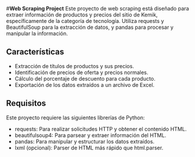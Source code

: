 #__Web Scraping Project__
Este proyecto de web scraping está diseñado para extraer información de productos y precios del sitio de Kemik, específicamente de la categoría de tecnología. Utiliza requests y BeautifulSoup para la extracción de datos, y pandas para procesar y manipular la información. 

## __Características__
* Extracción de títulos de productos y sus precios.
* Identificación de precios de oferta y precios normales.
* Cálculo del porcentaje de descuento para cada producto.
* Exportación de los datos extraídos a un archivo de Excel.
## __Requisitos__
Este proyecto requiere las siguientes librerías de Python:

* requests: Para realizar solicitudes HTTP y obtener el contenido HTML.
* beautifulsoup4: Para parsear y extraer información del HTML.
* pandas: Para manipular y estructurar los datos extraídos.
* lxml (opcional): Parser de HTML más rápido que html.parser.
